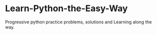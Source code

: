 # Learn-Python-the-Easy-Way
Progressive python practice problems, solutions and Learning along the way.
